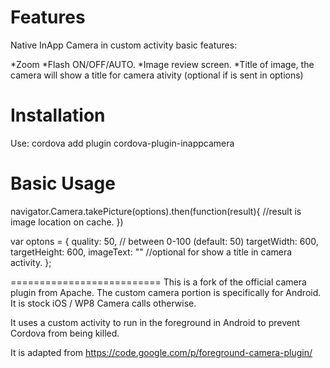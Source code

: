 Features
==========================
Native InApp Camera in custom activity basic features:

*Zoom
*Flash ON/OFF/AUTO.
*Image review screen.
*Title of image, the camera will show a title for camera ativity (optional if is sent in options)


Installation
==========================
Use: cordova add plugin cordova-plugin-inappcamera


Basic Usage
==========================

navigator.Camera.takePicture(options).then(function(result){
	//result is image location on cache.
})

var optons = {
    quality: 50, // between 0-100 (default: 50)
    targetWidth: 600,
    targetHeight: 600,
    imageText: "" //optional for show a title in camera activity.
};

==========================
This is a fork of the official camera plugin from Apache. The custom camera portion is specifically for Android. It is stock iOS / WP8 Camera calls otherwise.

It uses a custom activity to run in the foreground in Android to prevent Cordova from being killed.

It is adapted from https://code.google.com/p/foreground-camera-plugin/


